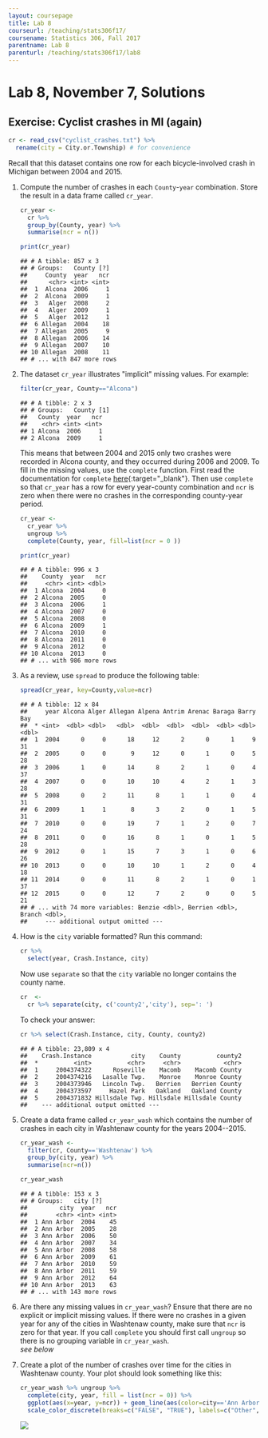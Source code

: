 ```yaml
---
layout: coursepage
title: Lab 8
courseurl: /teaching/stats306f17/
coursename: Statistics 306, Fall 2017
parentname: Lab 8
parenturl: /teaching/stats306f17/lab8
---
```


# Lab 8, November 7, Solutions

## Exercise: Cyclist crashes in MI (again)

``` r
cr <- read_csv("cyclist_crashes.txt") %>% 
  rename(city = City.or.Township) # for convenience
```

Recall that this dataset contains one row for each bicycle-involved crash in Michigan between 2004 and 2015.

1.  Compute the number of crashes in each `County`-`year` combination. Store the result in a data frame called `cr_year`.  

    ``` r
    cr_year <-
      cr %>%
      group_by(County, year) %>%
      summarise(ncr = n())

    print(cr_year)
    ```

        ## # A tibble: 857 x 3
        ## # Groups:   County [?]
        ##     County  year   ncr
        ##      <chr> <int> <int>
        ##  1  Alcona  2006     1
        ##  2  Alcona  2009     1
        ##  3   Alger  2008     2
        ##  4   Alger  2009     1
        ##  5   Alger  2012     1
        ##  6 Allegan  2004    18
        ##  7 Allegan  2005     9
        ##  8 Allegan  2006    14
        ##  9 Allegan  2007    10
        ## 10 Allegan  2008    11
        ## # ... with 847 more rows

1.  The dataset `cr_year` illustrates "implicit" missing values. For example:

    ``` r
    filter(cr_year, County=="Alcona")
    ```

        ## # A tibble: 2 x 3
        ## # Groups:   County [1]
        ##   County  year   ncr
        ##    <chr> <int> <int>
        ## 1 Alcona  2006     1
        ## 2 Alcona  2009     1

    This means that between 2004 and 2015 only two crashes were recorded in Alcona county, and they occurred during 2006 and 2009.
    To fill in the missing values, use the `complete` function. First read the documentation for `complete` [here](http://tidyr.tidyverse.org/reference/complete.html){:target="_blank"}. Then use `complete` so that `cr_year` has a row for every year-county combination and `ncr` is zero when there were no crashes in the corresponding county-year period. 

    ``` r
    cr_year <-
      cr_year %>% 
      ungroup %>% 
      complete(County, year, fill=list(ncr = 0 ))

    print(cr_year)	  
    ```
    
        ## # A tibble: 996 x 3
        ##    County  year   ncr
        ##     <chr> <int> <dbl>
        ##  1 Alcona  2004     0
        ##  2 Alcona  2005     0
        ##  3 Alcona  2006     1
        ##  4 Alcona  2007     0
        ##  5 Alcona  2008     0
        ##  6 Alcona  2009     1
        ##  7 Alcona  2010     0
        ##  8 Alcona  2011     0
        ##  9 Alcona  2012     0
        ## 10 Alcona  2013     0
        ## # ... with 986 more rows

2.  As a review, use `spread` to produce the following table:  
    
    ```r 
    spread(cr_year, key=County,value=ncr)
    ```

        ## # A tibble: 12 x 84
        ##     year Alcona Alger Allegan Alpena Antrim Arenac Baraga Barry   Bay
        ##  * <int>  <dbl> <dbl>   <dbl>  <dbl>  <dbl>  <dbl>  <dbl> <dbl> <dbl>
        ##  1  2004      0     0      18     12      2      0      1     9    31
        ##  2  2005      0     0       9     12      0      1      0     5    28
        ##  3  2006      1     0      14      8      2      1      0     4    37
        ##  4  2007      0     0      10     10      4      2      1     3    28
        ##  5  2008      0     2      11      8      1      1      0     4    31
        ##  6  2009      1     1       8      3      2      0      1     5    31
        ##  7  2010      0     0      19      7      1      2      0     7    24
        ##  8  2011      0     0      16      8      1      0      1     5    28
        ##  9  2012      0     1      15      7      3      1      0     6    26
        ## 10  2013      0     0      10     10      1      2      0     4    18
        ## 11  2014      0     0      11      8      2      1      0     1    37
        ## 12  2015      0     0      12      7      2      0      0     5    21
        ## # ... with 74 more variables: Benzie <dbl>, Berrien <dbl>, Branch <dbl>,
        ##     --- additional output omitted ---


3.  How is the `city` variable formatted? Run this command:

    ``` r
    cr %>%
      select(year, Crash.Instance, city)
    ```

    Now use `separate` so that the `city` variable no longer contains the county name.

    ``` r
    cr  <-
      cr %>% separate(city, c('county2','city'), sep=': ')
    ```

    To check your answer:

    ``` r
    cr %>% select(Crash.Instance, city, County, county2)
    ```

        ## # A tibble: 23,809 x 4
        ##    Crash.Instance           city    County          county2
        ##  *          <int>          <chr>     <chr>            <chr>
        ##  1     2004374322      Roseville    Macomb    Macomb County
        ##  2     2004374216   Lasalle Twp.    Monroe    Monroe County
        ##  3     2004373946   Lincoln Twp.   Berrien   Berrien County
        ##  4     2004373597     Hazel Park   Oakland   Oakland County
        ##  5     2004371832 Hillsdale Twp. Hillsdale Hillsdale County
        ##    --- additional output omitted ---

4.  Create a data frame called `cr_year_wash` which contains the number of crashes in each city in Washtenaw county for the years 2004--2015.

    ``` r
    cr_year_wash <-
      filter(cr, County=='Washtenaw') %>% 
      group_by(city, year) %>% 
      summarise(ncr=n())

    cr_year_wash
    ```

        ## # A tibble: 153 x 3
        ## # Groups:   city [?]
        ##         city  year   ncr
        ##        <chr> <int> <int>
        ##  1 Ann Arbor  2004    45
        ##  2 Ann Arbor  2005    28
        ##  3 Ann Arbor  2006    50
        ##  4 Ann Arbor  2007    34
        ##  5 Ann Arbor  2008    58
        ##  6 Ann Arbor  2009    61
        ##  7 Ann Arbor  2010    59
        ##  8 Ann Arbor  2011    59
        ##  9 Ann Arbor  2012    64
        ## 10 Ann Arbor  2013    63
        ## # ... with 143 more rows

5.  Are there any missing values in `cr_year_wash`? Ensure that there are no explicit or implicit missing values. If there were no crashes in a given year for any of the cities in Washtenaw county, make sure that `ncr` is zero for that year. If you call `complete` you should first call `ungroup` so there is no grouping variable in `cr_year_wash`.  
    *see below*

6.  Create a plot of the number of crashes over time for the cities in Washtenaw county. Your plot should look something like this:  

    ```r
    cr_year_wash %>% ungroup %>%
      complete(city, year, fill = list(ncr = 0)) %>%
      ggplot(aes(x=year, y=ncr)) + geom_line(aes(color=city=='Ann Arbor', group=city)) +
      scale_color_discrete(breaks=c("FALSE", "TRUE"), labels=c("Other", "Ann Arbor"), name='')
    ```

    <img src="../cr-wash-cities.png" align="center">

